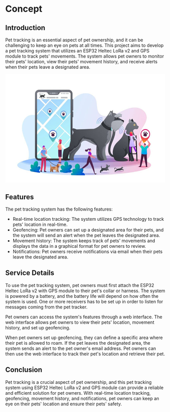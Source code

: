 # Concept 

## Introduction 
Pet tracking is an essential aspect of pet ownership, and it can be challenging to keep an eye on pets at all times. This project aims to develop a pet tracking system that utilizes an ESP32 Heltec LoRa v2 and GPS module to track pets' movements. The system allows pet owners to monitor their pets' location, view their pets' movement history, and receive alerts when their pets leave a designated area.

![alt](img/iotworlds_dog_tracker-960x648.jpg)

## Features
The pet tracking system has the following features:
- Real-time location tracking: The system utilizes GPS technology to track pets' location in real-time.
- Geofencing: Pet owners can set up a designated area for their pets, and the system will send an alert when the pet leaves the designated area.
- Movement history: The system keeps track of pets' movements and displays the data in a graphical format for pet owners to review.
- Notifications: Pet owners receive notifications via email when their pets leave the designated area.

## Service Details
To use the pet tracking system, pet owners must first attach the ESP32 Heltec LoRa v2 with GPS module to their pet's collar or harness. The system is powered by a battery, and the battery life will depend on how often the system is used. One or more receivers has to be set up in order to listen for messages coming from the pet tracker.

Pet owners can access the system's features through a web interface. The web interface allows pet owners to view their pets' location, movement history, and set up geofencing.

When pet owners set up geofencing, they can define a specific area where their pet is allowed to roam. If the pet leaves the designated area, the system sends an alert to the pet owner's email address. Pet owners can then use the web interface to track their pet's location and retrieve their pet.

## Conclusion
Pet tracking is a crucial aspect of pet ownership, and this pet tracking system using ESP32 Heltec LoRa v2 and GPS module can provide a reliable and efficient solution for pet owners. With real-time location tracking, geofencing, movement history, and notifications, pet owners can keep an eye on their pets' location and ensure their pets' safety.
